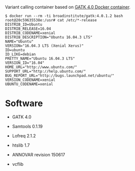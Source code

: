 Variant calling container based on [GATK 4.0 Docker container](https://hub.docker.com/r/broadinstitute/gatk3/tags/3.8-0/).

```
$ docker run --rm -ti broadinstitute/gatk:4.0.1.2 bash
root@20c59635538e:/usr# cat /etc/*-release
DISTRIB_ID=Ubuntu
DISTRIB_RELEASE=16.04
DISTRIB_CODENAME=xenial
DISTRIB_DESCRIPTION="Ubuntu 16.04.3 LTS"
NAME="Ubuntu"
VERSION="16.04.3 LTS (Xenial Xerus)"
ID=ubuntu
ID_LIKE=debian
PRETTY_NAME="Ubuntu 16.04.3 LTS"
VERSION_ID="16.04"
HOME_URL="http://www.ubuntu.com/"
SUPPORT_URL="http://help.ubuntu.com/"
BUG_REPORT_URL="http://bugs.launchpad.net/ubuntu/"
VERSION_CODENAME=xenial
UBUNTU_CODENAME=xenial
```

# Software

- GATK 4.0

- Samtools 0.1.19

- Lofreq 2.1.2

- htslib 1.7

- ANNOVAR revision 150617

- vcflib
